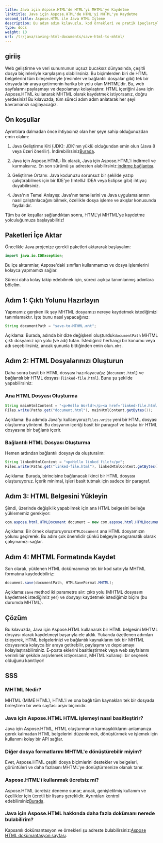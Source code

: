 ```yaml
---
title: Java için Aspose.HTML'de HTML'yi MHTML'ye Kaydetme
linktitle: Java için Aspose.HTML'de HTML'yi MHTML'ye Kaydetme
second_title: Aspose.HTML ile Java HTML İşleme
description: Bu adım adım kılavuzla, kod örnekleri ve pratik ipuçlarıyla birlikte Aspose.HTML for Java kullanarak HTML belgelerini MHTML olarak nasıl kaydedeceğinizi öğrenin.
type: docs
weight: 13
url: /tr/java/saving-html-documents/save-html-to-mhtml/
---
```

## giriiş
Web geliştirme ve veri sunumunun uçsuz bucaksız dünyasında, çeşitli dosya biçimleriyle karşılaşmış olabilirsiniz. Bu biçimlerden biri de HTML belgelerini tüm bileşenleriyle (resimler ve bağlantılı dosyalar gibi) tek bir dosyada bir araya getirmenin harika bir yolu olan MHTML'dir. Bu, web sayfalarını paylaşmayı ve depolamayı kolaylaştırır. HTML içeriğini Java için Aspose.HTML kullanarak MHTML olarak kaydetmek istiyorsanız, doğru yerdesiniz! Bu kılavuzda, tüm süreci adım adım anlatarak her şeyi kavramanızı sağlayacağız.

## Ön koşullar

Ayrıntılara dalmadan önce ihtiyacınız olan her şeye sahip olduğunuzdan emin olalım:

1. Java Geliştirme Kiti (JDK): JDK'nın yüklü olduğundan emin olun (Java 8 veya üzeri önerilir). İndirebilirsiniz[Burada](https://www.oracle.com/java/technologies/javase/javase-jdk8-downloads.html).
  
2.  Java için Aspose.HTML: İlk olarak, Java için Aspose.HTML'i indirmeli ve kurmalısınız. En son sürümü şu adresten alabilirsiniz:[indirme bağlantısı](https://releases.aspose.com/html/java/).

3. Geliştirme Ortamı: Java kodunuzu sorunsuz bir şekilde yazıp çalıştırabilmek için bir IDE'ye (IntelliJ IDEA veya Eclipse gibi) ihtiyaç duyabilirsiniz.

4. Java'nın Temel Anlayışı: Java'nın temellerini ve Java uygulamalarının nasıl çalıştırılacağını bilmek, özellikle dosya işleme ve akışlar konusunda faydalıdır.

Tüm bu ön koşullar sağlandıktan sonra, HTML'yi MHTML'ye kaydetme yolculuğumuza başlayabiliriz!

## Paketleri İçe Aktar

Öncelikle Java projenize gerekli paketleri aktararak başlayalım:

```java
import java.io.IOException;
```

Bu içe aktarımlar, Aspose'daki sınıfları kullanmamızı ve dosya işlemlerini kolayca yapmamızı sağlar. 

Süreci daha kolay takip edebilmek için, süreci açıkça tanımlanmış adımlara bölelim.

## Adım 1: Çıktı Yolunu Hazırlayın

Yapmamız gereken ilk şey MHTML dosyamızı nereye kaydetmek istediğimizi tanımlamaktır. İşte bunu nasıl yapacağınız:

```java
String documentPath = "save-to-MTHML.mht";
```

 Açıklama: Burada, adında bir dize değişkeni oluşturduk`documentPath` MHTML çıktı dosyamız için yolu (ve adı) tutan. İstediğiniz herhangi bir konumu veya adı seçebilirsiniz, ancak şununla bittiğinden emin olun`.mht`.

## Adım 2: HTML Dosyalarınızı Oluşturun

Daha sonra basit bir HTML dosyası hazırlayacağız (`document.html`) ve bağlantılı bir HTML dosyası (`linked-file.html`). Bunu şu şekilde yapabilirsiniz:

### Ana HTML Dosyası Oluşturma

```java
String mainHtmlContent = "<p>Hello World!</p><a href='linked-file.html'>linked file</a>";
Files.write(Paths.get("document.html"), mainHtmlContent.getBytes());
```

 Açıklama: Bu adımda Java'yı kullanıyoruz`Files.write` yeni bir HTML dosyası oluşturma yöntemi. Bu dosyanın içeriği basit bir paragraf ve başka bir HTML dosyasına bir bağlantı içerir.

### Bağlantılı HTML Dosyası Oluşturma 

Hemen ardından bağlantılı dosyayı da oluşturalım:

```java
String linkedHtmlContent = "<p>Hello linked file!</p>";
Files.write(Paths.get("linked-file.html"), linkedHtmlContent.getBytes());
```

Açıklama: Burada, birincisine bağlanacak ikinci bir HTML dosyası oluşturuyoruz. İçerik minimal, işleri basit tutmak için sadece bir paragraf.

## Adım 3: HTML Belgesini Yükleyin

Şimdi, üzerinde değişiklik yapabilmek için ana HTML belgesini belleğe yüklememiz gerekiyor:

```java
com.aspose.html.HTMLDocument document = new com.aspose.html.HTMLDocument("document.html");
```

 Açıklama: Bir örnek oluşturuyoruz`HTMLDocument` ana HTML dosyamızın yolunu geçirerek. Bu adım çok önemlidir çünkü belgeyle programatik olarak çalışmamızı sağlar.

## Adım 4: MHTML Formatında Kaydet

Son olarak, yüklenen HTML dokümanımızı tek bir kod satırıyla MHTML formatına kaydedebiliriz:

```java
document.save(documentPath, HTMLSaveFormat.MHTML);
```

 Açıklama:`save` method iki parametre alır: çıktı yolu (MHTML dosyasını kaydetmek istediğimiz yer) ve dosyayı kaydetmek istediğimiz biçim (bu durumda MHTML). 

## Çözüm
Bu kılavuzda, Java için Aspose.HTML kullanarak bir HTML belgesini MHTML dosyası olarak kaydetmeyi başarıyla ele aldık. Yukarıda özetlenen adımları izleyerek, HTML belgelerinizi ve bağlantılı kaynaklarını tek bir MHTML dosyasında kolayca bir araya getirebilir, paylaşımı ve depolamayı kolaylaştırabilirsiniz. E-posta eklerini basitleştirmek veya web sayfalarını verimli bir şekilde arşivlemek istiyorsanız, MHTML kullanışlı bir seçenek olduğunu kanıtlıyor!

## SSS

### MHTML Nedir?
MHTML (MIME HTML), HTML'i ve ona bağlı tüm kaynakları tek bir dosyada birleştiren bir web sayfası arşiv biçimidir.

### Java için Aspose.HTML HTML işlemeyi nasıl basitleştirir?
Java için Aspose.HTML, HTML oluşturmanın karmaşıklıklarını anlamanıza gerek kalmadan HTML belgelerini düzenlemek, dönüştürmek ve işlemek için kullanımı kolay bir API sağlar.

### Diğer dosya formatlarını MHTML'e dönüştürebilir miyim?
Evet, Aspose.HTML çeşitli dosya biçimlerini destekler ve belgeleri, görüntüleri ve daha fazlasını MHTML'ye dönüştürmenize olanak tanır.

### Aspose.HTML'i kullanmak ücretsiz mi?
 Aspose.HTML ücretsiz deneme sunar; ancak, genişletilmiş kullanım ve özellikler için ücretli bir lisans gereklidir. Ayrıntıları kontrol edebilirsiniz[Burada](https://purchase.aspose.com/buy).

### Java için Aspose.HTML hakkında daha fazla dokümanı nerede bulabilirim?
 Kapsamlı dokümantasyon ve örnekleri şu adreste bulabilirsiniz:[Aspose HTML dokümantasyon sayfası](https://reference.aspose.com/html/java/).